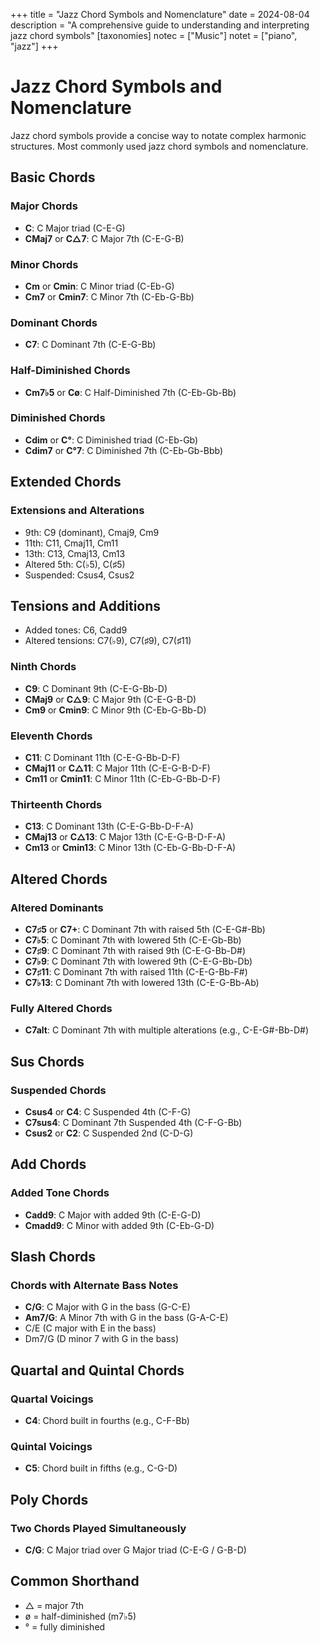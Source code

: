 +++
title = "Jazz Chord Symbols and Nomenclature"
date = 2024-08-04
description = "A comprehensive guide to understanding and interpreting jazz chord symbols"
[taxonomies]
notec = ["Music"]
notet = ["piano", "jazz"]
+++

# Jazz Chord Symbols and Nomenclature

Jazz chord symbols provide a concise way to notate complex harmonic structures. Most commonly used jazz chord symbols and nomenclature.

## Basic Chords

### Major Chords
- **C**: C Major triad (C-E-G)
- **CMaj7** or **C△7**: C Major 7th (C-E-G-B)

### Minor Chords
- **Cm** or **Cmin**: C Minor triad (C-Eb-G)
- **Cm7** or **Cmin7**: C Minor 7th (C-Eb-G-Bb)

### Dominant Chords
- **C7**: C Dominant 7th (C-E-G-Bb)

### Half-Diminished Chords
- **Cm7♭5** or **Cø**: C Half-Diminished 7th (C-Eb-Gb-Bb)

### Diminished Chords
- **Cdim** or **C°**: C Diminished triad (C-Eb-Gb)
- **Cdim7** or **C°7**: C Diminished 7th (C-Eb-Gb-Bbb)

## Extended Chords


### Extensions and Alterations

- 9th: C9 (dominant), Cmaj9, Cm9
- 11th: C11, Cmaj11, Cm11
- 13th: C13, Cmaj13, Cm13
- Altered 5th: C(♭5), C(♯5)
- Suspended: Csus4, Csus2


## Tensions and Additions

- Added tones: C6, Cadd9
- Altered tensions: C7(♭9), C7(♯9), C7(♯11)


### Ninth Chords
- **C9**: C Dominant 9th (C-E-G-Bb-D)
- **CMaj9** or **C△9**: C Major 9th (C-E-G-B-D)
- **Cm9** or **Cmin9**: C Minor 9th (C-Eb-G-Bb-D)

### Eleventh Chords
- **C11**: C Dominant 11th (C-E-G-Bb-D-F)
- **CMaj11** or **C△11**: C Major 11th (C-E-G-B-D-F)
- **Cm11** or **Cmin11**: C Minor 11th (C-Eb-G-Bb-D-F)

### Thirteenth Chords
- **C13**: C Dominant 13th (C-E-G-Bb-D-F-A)
- **CMaj13** or **C△13**: C Major 13th (C-E-G-B-D-F-A)
- **Cm13** or **Cmin13**: C Minor 13th (C-Eb-G-Bb-D-F-A)

## Altered Chords

### Altered Dominants
- **C7♯5** or **C7+**: C Dominant 7th with raised 5th (C-E-G#-Bb)
- **C7♭5**: C Dominant 7th with lowered 5th (C-E-Gb-Bb)
- **C7♯9**: C Dominant 7th with raised 9th (C-E-G-Bb-D#)
- **C7♭9**: C Dominant 7th with lowered 9th (C-E-G-Bb-Db)
- **C7♯11**: C Dominant 7th with raised 11th (C-E-G-Bb-F#)
- **C7♭13**: C Dominant 7th with lowered 13th (C-E-G-Bb-Ab)

### Fully Altered Chords
- **C7alt**: C Dominant 7th with multiple alterations (e.g., C-E-G#-Bb-D#)

## Sus Chords

### Suspended Chords
- **Csus4** or **C4**: C Suspended 4th (C-F-G)
- **C7sus4**: C Dominant 7th Suspended 4th (C-F-G-Bb)
- **Csus2** or **C2**: C Suspended 2nd (C-D-G)

## Add Chords

### Added Tone Chords
- **Cadd9**: C Major with added 9th (C-E-G-D)
- **Cmadd9**: C Minor with added 9th (C-Eb-G-D)

## Slash Chords

### Chords with Alternate Bass Notes
- **C/G**: C Major with G in the bass (G-C-E)
- **Am7/G**: A Minor 7th with G in the bass (G-A-C-E)
- C/E (C major with E in the bass)
- Dm7/G (D minor 7 with G in the bass)

## Quartal and Quintal Chords

### Quartal Voicings
- **C4**: Chord built in fourths (e.g., C-F-Bb)

### Quintal Voicings
- **C5**: Chord built in fifths (e.g., C-G-D)

## Poly Chords

### Two Chords Played Simultaneously
- **C/G**: C Major triad over G Major triad (C-E-G / G-B-D)


## Common Shorthand

- △ = major 7th
- ø = half-diminished (m7♭5)
- ° = fully diminished